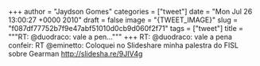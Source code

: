 
+++
author = "Jaydson Gomes"
categories = ["tweet"]
date = "Mon Jul 26 13:00:27 +0000 2010"
draft = false
image = "{TWEET_IMAGE}"
slug = "f087df77752b7f9e47abf51010d0cb9d060f2f71"
tags = ["tweet"]
title = """RT: @duodraco: vale a pen..."""
+++
RT: @duodraco: vale a pena confeir: RT @eminetto: Coloquei no Slideshare minha palestra do FISL sobre Gearman  http://slidesha.re/9JIV4g
